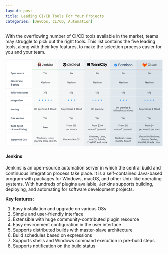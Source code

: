 ```yaml
---
layout: post
title: Leading CI/CD Tools For Your Projects
categories: [DevOps, CI/CD, Automation]
---
```


With the overflowing number of CI/CD tools available in the market, teams may struggle to pick out the right tools. This list contains the five leading tools, along with their key features, to make the selection process easier for you and your team.

![CICD Comparison](/images/postimg/cicdcompare.png)

#### Jenkins
Jenkins is an open-source automation server in which the central build and continuous integration process take place. It is a self-contained Java-based program with packages for Windows, macOS, and other Unix-like operating systems. With hundreds of plugins available, Jenkins supports building, deploying, and automating for software development projects.

**Key features:**

1. Easy installation and upgrade on various OSs
2. Simple and user-friendly interface
3. Extensible with huge community-contributed plugin resource
4. Easy environment configuration in the user interface
5. Supports distributed builds with master-slave architecture
6. Build schedules based on expressions
7. Supports shells and Windows command execution in pre-build steps
8. Supports notification on the build status



